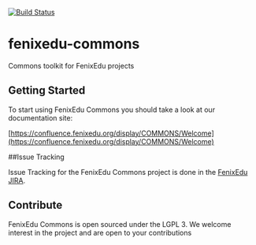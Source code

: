 [![Build Status](https://travis-ci.org/FenixEdu/fenixedu-commons.png?branch=master)](https://travis-ci.org/FenixEdu/fenixedu-commons)

fenixedu-commons
===============

Commons toolkit for FenixEdu projects

## Getting Started

To start using FenixEdu Commons you should take a look at our documentation site:

[https://confluence.fenixedu.org/display/COMMONS/Welcome](https://confluence.fenixedu.org/display/COMMONS/Welcome)

##Issue Tracking

Issue Tracking for the FenixEdu Commons project is done in the [FenixEdu JIRA](https://jira.fenixedu.org/browse/CMN).

## Contribute

FenixEdu Commons is open sourced under the LGPL 3. We welcome interest in the project and are open to your contributions
